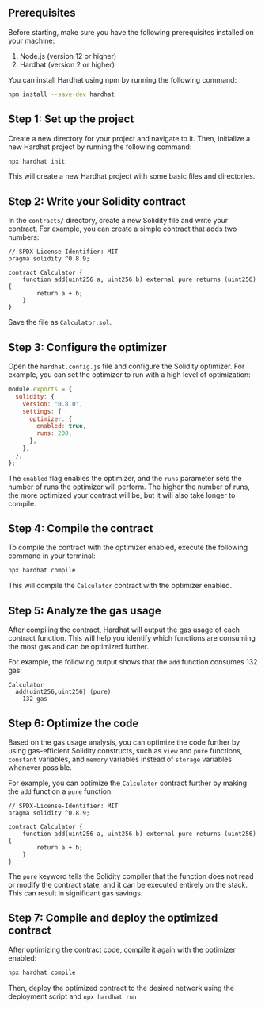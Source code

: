 ## Prerequisites

Before starting, make sure you have the following prerequisites installed on your machine:

1. Node.js (version 12 or higher)
2. Hardhat (version 2 or higher)

You can install Hardhat using npm by running the following command:

```bash
npm install --save-dev hardhat
```

## Step 1: Set up the project

Create a new directory for your project and navigate to it. Then, initialize a new Hardhat project by running the following command:

```bash
npx hardhat init
```

This will create a new Hardhat project with some basic files and directories.

## Step 2: Write your Solidity contract

In the `contracts/` directory, create a new Solidity file and write your contract. For example, you can create a simple contract that adds two numbers:

```solidity
// SPDX-License-Identifier: MIT
pragma solidity ^0.8.9;

contract Calculator {
    function add(uint256 a, uint256 b) external pure returns (uint256) {
        return a + b;
    }
}
```

Save the file as `Calculator.sol`.

## Step 3: Configure the optimizer

Open the `hardhat.config.js` file and configure the Solidity optimizer. For example, you can set the optimizer to run with a high level of optimization:

```javascript
module.exports = {
  solidity: {
    version: "0.8.0",
    settings: {
      optimizer: {
        enabled: true,
        runs: 200,
      },
    },
  },
};
```

The `enabled` flag enables the optimizer, and the `runs` parameter sets the number of runs the optimizer will perform. The higher the number of runs, the more optimized your contract will be, but it will also take longer to compile.

## Step 4: Compile the contract

To compile the contract with the optimizer enabled, execute the following command in your terminal:

```bash
npx hardhat compile
```

This will compile the `Calculator` contract with the optimizer enabled.

## Step 5: Analyze the gas usage

After compiling the contract, Hardhat will output the gas usage of each contract function. This will help you identify which functions are consuming the most gas and can be optimized further.

For example, the following output shows that the `add` function consumes 132 gas:

```
Calculator
  add(uint256,uint256) (pure)
    132 gas
```

## Step 6: Optimize the code

Based on the gas usage analysis, you can optimize the code further by using gas-efficient Solidity constructs, such as `view` and `pure` functions, `constant` variables, and `memory` variables instead of `storage` variables whenever possible.

For example, you can optimize the `Calculator` contract further by making the `add` function a `pure` function:

```solidity
// SPDX-License-Identifier: MIT
pragma solidity ^0.8.9;

contract Calculator {
    function add(uint256 a, uint256 b) external pure returns (uint256) {
        return a + b;
    }
}
```

The `pure` keyword tells the Solidity compiler that the function does not read or modify the contract state, and it can be executed entirely on the stack. This can result in significant gas savings.

## Step 7: Compile and deploy the optimized contract

After optimizing the contract code, compile it again with the optimizer enabled:

```bash
npx hardhat compile
```

Then, deploy the optimized contract to the desired network using the deployment script and `npx hardhat run`
